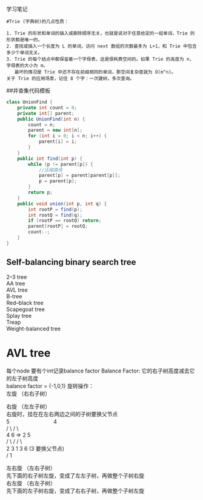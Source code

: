 学习笔记

    #Trie (字典树)的几点性质：

    1. Trie 的形状和单词的插入或删除顺序无关，也就是说对于任意给定的一组单词，Trie 的形状都是唯一的。  
    2. 查找或插入一个长度为 L 的单词，访问 next 数组的次数最多为 L+1，和 Trie 中包含多少个单词无关。  
    3. Trie 的每个结点中都保留着一个字母表，这是很耗费空间的。如果 Trie 的高度为 n，字母表的大小为 m，
       最坏的情况是 Trie 中还不存在前缀相同的单词，那空间复杂度就为 O(m^n)。  
    关于 Trie 的应用场景，记住 8 个字：一次建树，多次查询。  
    
##并查集代码模板  
```Java
class UnionFind { 
	private int count = 0; 
	private int[] parent; 
	public UnionFind(int n) { 
		count = n; 
		parent = new int[n]; 
		for (int i = 0; i < n; i++) { 
			parent[i] = i;
		}
	} 
	public int find(int p) { 
		while (p != parent[p]) {
            //压缩路径 
			parent[p] = parent[parent[p]]; 
			p = parent[p]; 
		}
		return p; 
	}
	public void union(int p, int q) { 
		int rootP = find(p); 
		int rootQ = find(q); 
		if (rootP == rootQ) return; 
		parent[rootP] = rootQ; 
		count--;
	}
}
```
  
## Self-balancing binary search tree  
2–3 tree  
AA tree  
AVL tree  
B-tree  
Red–black tree  
Scapegoat tree  
Splay tree  
Treap  
Weight-balanced tree  

# AVL tree
每个node 要有个int记录balance factor
Balance Factor:
    它的右子树高度减去它的左子树高度  
    balance factor = {-1,0,1}
旋转操作：  
左旋  （右右子树）  

右旋  （左左子树）  
    右旋时，挂在在左右两边之间的子树要换父节点  
       5 　　　　　　　　4  
      / \            / \  
     4   6   =>     2   5  
    / \            /   / \  
   2   3          1   3   6    (3 要换父节点)  
  /
 1
 
左右旋 （左右子树）  
    先下面的右子树左旋，变成了左左子树，再做整个子树右旋    
右左旋 （右左子树）  
    先下面的左子树右旋，变成了右右子树，再做整个子树左旋

  